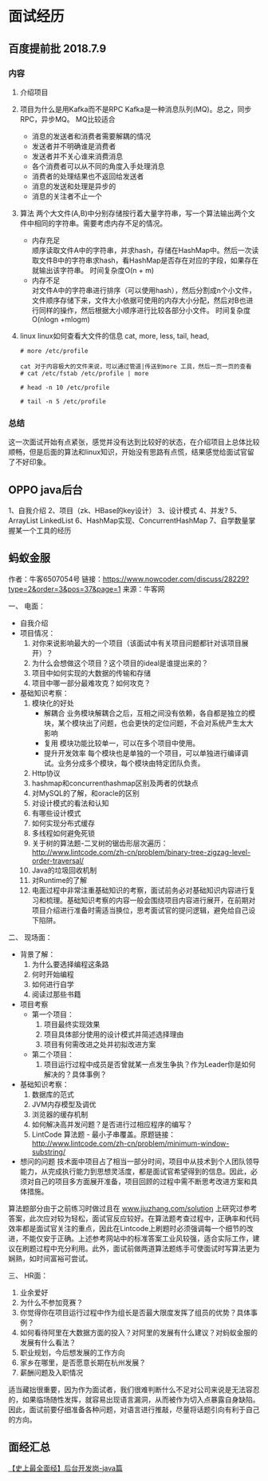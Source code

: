 # 面试经历

## 百度提前批 2018.7.9 
### 内容
1. 介绍项目
2. 项目为什么是用Kafka而不是RPC
    Kafka是一种消息队列(MQ)。总之，同步RPC，异步MQ。
    MQ比较适合 
    - 消息的发送者和消费者需要解耦的情况 
    - 发送者并不明确谁是消费者 
    - 发送者并不关心谁来消费消息 
    - 各个消费者可以从不同的角度入手处理消息 
    - 消费者的处理结果也不返回给发送者 
    - 消息的发送和处理是异步的 
    - 消息的关注者不止一个 
3. 算法
    两个大文件(A,B)中分别存储按行着大量字符串，写一个算法输出两个文件中相同的字符串。需要考虑内存不足的情况。
    * 内存充足  
    顺序读取文件A中的字符串，并求hash，存储在HashMap中。然后一次读取文件B中的字符串求hash，看HashMap是否存在对应的字段，如果存在就输出该字符串。
    时间复杂度O(n + m)
    * 内存不足  
    对文件A中的字符串进行排序（可以使用hash），然后分割成n个小文件，文件顺序存储下来，文件大小依据可使用的内存大小分配，然后对B也进行同样的操作，然后根据大小顺序进行比较各部分小文件。
    时间复杂度O(nlogn +mlogm)
4. linux
    linux如何查看大文件的信息
    cat, more, less, tail, head, 
    ```shell
    # more /etc/profile
    ```

    ```shell
    cat 对于内容极大的文件来说，可以通过管道|传送到more 工具，然后一页一页的查看
    # cat /etc/fstab /etc/profile | more 
    ```
    ```shell
    # head -n 10 /etc/profile 
    ```

    ```shell
    # tail -n 5 /etc/profile 
    ```

### 总结
这一次面试开始有点紧张，感觉并没有达到比较好的状态，在介绍项目上总体比较顺畅，但是后面的算法和linux知识，开始没有思路有点慌，结果感觉给面试官留了不好印象。


## OPPO java后台
1、自我介绍
2、项目（zk、HBase的key设计）
3、设计模式
4、并发?
5、ArrayList LinkedList
6、HashMap实现、ConcurrentHashMap
7、自学数量掌握某一个工具的经历

## 蚂蚁金服
作者：牛客6507054号
链接：https://www.nowcoder.com/discuss/28229?type=2&order=3&pos=37&page=1
来源：牛客网

一、 电面：
* 自我介绍
* 项目情况：
    1. 对你来说影响最大的一个项目（该面试中有关项目问题都针对该项目展开）？
    2. 为什么会想做这个项目？这个项目的ideal是谁提出来的？
    3. 项目中如何实现的大数据的传输和存储
    4. 项目中哪一部分最难攻克？如何攻克？
* 基础知识考察：
    1. 模块化的好处
        * 解耦合
        业务模块解耦合之后，互相之间没有依赖，各自都是独立的模块，某个模块出了问题，也会更快的定位问题，不会对系统产生太大影响
        * 复用
        模块功能比较单一，可以在多个项目中使用。
        * 提升开发效率
        每个模块也是单独的一个项目，可以单独进行编译调试。业务分成多个模块，每个模块由特定团队负责。
    2. Http协议
    3. hashmap和concurrenthashmap区别及两者的优缺点
    4. 对MySQL的了解，和oracle的区别
    5. 对设计模式的看法和认知
    6. 有哪些设计模式
    7. 如何实现分布式缓存
    8. 多线程如何避免死锁
    9. 关于树的算法题-二叉树的锯齿形层次遍历：http://www.lintcode.com/zh-cn/problem/binary-tree-zigzag-level-order-traversal/
    10. Java的垃圾回收机制
    11. 对Runtime的了解
    12. 电面过程中非常注重基础知识的考察，面试前务必对基础知识内容进行复习和梳理。基础知识考察的内容一般会围绕项目内容进行展开，在前期对项目介绍进行准备时需适当换位，思考面试官的提问逻辑，避免给自己设下陷阱。

二、 现场面：
* 背景了解：
    1. 为什么要选择编程这条路
    2. 何时开始编程
    3. 如何进行自学
    4. 阅读过那些书籍
* 项目考察
    * 第一个项目：
        1. 项目最终实现效果
        2. 项目具体部分使用的设计模式并简述选择理由
        3. 项目有何需改进之处并初拟改进方案
    * 第二个项目：
        1. 项目运行过程中成员是否曾就某一点发生争执？作为Leader你是如何解决的？具体事例？
* 基础知识考察：
    1. 数据库的范式
    2. JVM内存模型及调优
    3. 浏览器的缓存机制
    4. 如何解决高并发问题？是否进行过相应程序的编写？
    5. LintCode 算法题 - 最小子串覆盖。原题链接：http://www.lintcode.com/zh-cn/problem/minimum-window-substring/
* 想问的问题
    技术面中项目占了相当一部分时间，项目中从技术到个人团队领导能力，从完成执行能力到思想灵活度，都是面试官希望得到的信息。因此，必须对自己的项目多方面展开准备，项目回顾的过程中需不断思考改进方案和具体措施。

算法题部分由于之前练习时做过且在 www.jiuzhang.com/solution 上研究过参考答案，此次应对较为轻松，面试官反应较好。在算法题考查过程中，正确率和代码效率都是面试官关注的重点，因此在Lintcode上刷题时必须强调每一个细节的改进，不能仅安于正确。上述参考网站中的标准答案工业风较强，适合实际工作，建议在刷题过程中充分利用。此外，面试前做两道算法题练手可使面试时写算法更为娴熟，如时间富裕可尝试。

三、 HR面：
1. 业余爱好
2. 为什么不参加竞赛？
3. 你觉得你在项目运行过程中作为组长是否最大限度发挥了组员的优势？具体事例？
4. 如何看待阿里在大数据方面的投入？对阿里的发展有什么建议？对蚂蚁金服的发展有什么看法？
5. 职业规划，今后想发展的工作方向
6. 家乡在哪里，是否愿意长期在杭州发展？
7. 薪酬问题及入职情况

适当藏拙很重要，因为作为面试者，我们很难判断什么不足对公司来说是无法容忍的，如果临场随性发挥，就容易出现语言漏洞，从而被作为切入点暴露自身缺陷。因此，面试前要仔细准备各种问题，对语言进行推敲，尽量将话题引向有利于自己的方向。

## 面经汇总
[【史上最全面经】后台开发岗-java篇](https://www.nowcoder.com/discuss/84004)